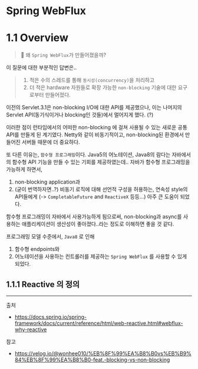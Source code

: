 # Spring WebFlux

# 1.1 Overview
> 🤔 왜 `Spring WebFlux`가 만들어졌을까?

이 질문에 대한 부분적인 답변은..
> 1. 적은 수의 스레드를 통해 `동시성(concurrency)`을 처리하고
> 2. 더 적은 hardware 자원들로 확장 가능한 
`non-blocking` 기술에 대한 요구로부터 만들어졌다.

이전의 Servlet.3.1은 non-blocking I/O에 대한 API를 제공했으나, 이는 나머지의 Servlet API(동기식이거나 blocking인 것들)에서 멀어지게 했다. (?)

이러한 점이 런타임에서의 어떠한 non-blocking 에 걸쳐 사용될 수 있는 새로운 공통 API를 만들게 된 계기였다. Netty와 같이 비동기적이고, non-blocking된 환경에서 만들어진 서버들 때문에 더 중요하다.

또 다른 이유는, `함수형 프로그래밍`이다. 
Java5의 어노테이션, Java8의 람다는 자바에서의 함수형 API 기능을 만들 수 있는 기회를 제공하였는데..
자바가 함수형 프로그래밍을 가능하게 하면서,
1. non-blocking application과
2. (굳이 번역하자면..?) 비동기 로직에 대해 선언적 구성을 허용하는, 연속성 style의 API들에게 (-> `CompletableFuture` and `ReactiveX` 등등...)
아주 큰 도움이 되었다.

함수형 프로그래밍이 자바에서 사용가능하게 됨으로써, non-blocking과 async를 사용하는 애플리케이션이 생산성이 좋아졌다..라는 정도로 이해하면 좋을 것 같다.

프로그래밍 모델 수준에서, `Java8` 로 인해
1. 함수형 endpoints와
2. 어노테이션을 사용하는 컨트롤러를
제공하는 `Spring WebFlux` 를 사용할 수 있게 되었다.

## 1.1.1 Reactive 의 정의


---------
출처

- https://docs.spring.io/spring-framework/docs/current/reference/html/web-reactive.html#webflux-why-reactive

참고
- https://velog.io/@wonhee010/%EB%8F%99%EA%B8%B0vs%EB%B9%84%EB%8F%99%EA%B8%B0-feat.-blocking-vs-non-blocking